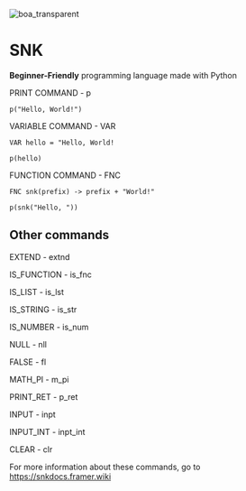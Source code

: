 ![boa_transparent](https://github.com/user-attachments/assets/64afb3b2-5dc8-4923-ada7-d3c9cdbeca48)

# SNK

**Beginner-Friendly** programming language made with Python

PRINT COMMAND - p

`p("Hello, World!")`

VARIABLE COMMAND - VAR

```VAR hello = "Hello, World!```

```p(hello)```

FUNCTION COMMAND - FNC

```FNC snk(prefix) -> prefix + "World!"```

```p(snk("Hello, "))```

## Other commands

EXTEND - extnd

IS_FUNCTION - is_fnc

IS_LIST - is_lst

IS_STRING - is_str

IS_NUMBER - is_num

NULL - nll

FALSE - fl

MATH_PI - m_pi

PRINT_RET - p_ret

INPUT - inpt

INPUT_INT - inpt_int

CLEAR - clr

For more information about these commands, go to https://snkdocs.framer.wiki
